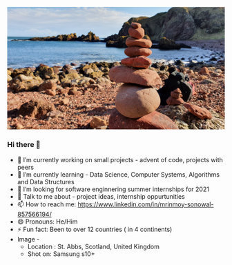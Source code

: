 ![St. Abbs](20200220_133831.jpg)
### Hi there 👋

<!--
**MrinmoySonowal/MrinmoySonowal** is a ✨ _special_ ✨ repository because its `README.md` (this file) appears on your GitHub profile.
-->
- 🔭 I’m currently working on small projects - advent of code, projects with peers
- 🌱 I’m currently learning - Data Science, Computer Systems, Algorithms and Data Structures
- 🤔 I’m looking for software enginnering summer internships for 2021
- 💬 Talk to me about - project ideas, internship oppurtunities
- 📫 How to reach me: https://www.linkedin.com/in/mrinmoy-sonowal-857566194/
- 😄 Pronouns: He/Him
- ⚡ Fun fact: Been to over 12 countries ( in 4 continents)
-  Image -
    - Location : St. Abbs, Scotland, United Kingdom
    - Shot on: Samsung s10+

